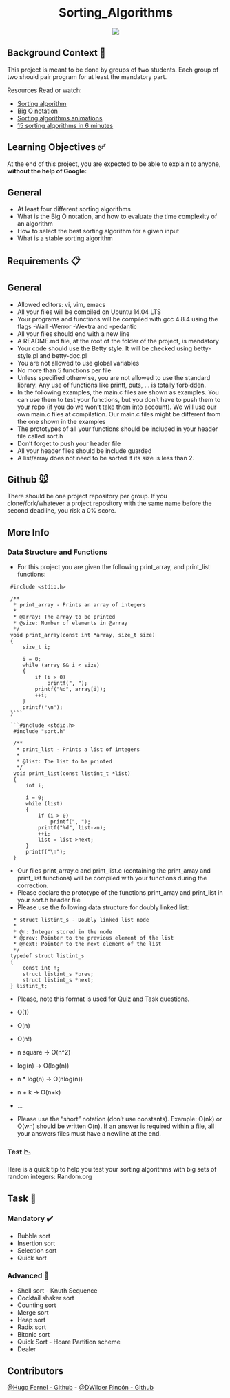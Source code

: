 <h1 align="center">Sorting_Algorithms</h1>
<p align="center"> <img src = "https://media1.giphy.com/media/QaPkV29BJh3gI/giphy.gif?cid=ecf05e47b3808a1c88b8fafe20fef1e58d98f40b33ac56f0&rid=giphy.gif" /></p>


## Background Context :floppy_disk:

This project is meant to be done by groups of two students. Each group of two should pair program for at least the 
mandatory part.

Resources
Read or watch:

- [Sorting algorithm](https://en.wikipedia.org/wiki/Sorting_algorithm)
- [Big O notation](https://stackoverflow.com/questions/487258/what-is-a-plain-english-explanation-of-big-o-notation)
- [Sorting algorithms animations](https://www.toptal.com/developers/sorting-algorithms)
- [15 sorting algorithms in 6 minutes](https://www.youtube.com/watch?v=kPRA0W1kECg)

## Learning Objectives :white_check_mark:
At the end of this project, you are expected to be able to explain to anyone, **without the help of Google:**

## General
- At least four different sorting algorithms
- What is the Big O notation, and how to evaluate the time complexity of an algorithm
- How to select the best sorting algorithm for a given input
- What is a stable sorting algorithm


## Requirements :clipboard:
## General
- Allowed editors: vi, vim, emacs
- All your files will be compiled on Ubuntu 14.04 LTS
- Your programs and functions will be compiled with gcc 4.8.4 using the flags -Wall -Werror -Wextra and -pedantic
- All your files should end with a new line
- A README.md file, at the root of the folder of the project, is mandatory
- Your code should use the Betty style. It will be checked using betty-style.pl and betty-doc.pl
- You are not allowed to use global variables
- No more than 5 functions per file
- Unless specified otherwise, you are not allowed to use the standard library. Any use of functions like printf, puts,
  … is totally forbidden.
- In the following examples, the main.c files are shown as examples. You can use them to test your functions, but you
  don’t have to push them to your repo (if you do we won’t take them into account). We will use our own main.c files at
  compilation. Our main.c files might be different from the one shown in the examples
- The prototypes of all your functions should be included in your header file called sort.h
- Don’t forget to push your header file
- All your header files should be include guarded
- A list/array does not need to be sorted if its size is less than 2.


## Github :mouse:
There should be one project repository per group. If you clone/fork/whatever a project repository with the same name
before the second deadline, you risk a 0% score.

## More Info
### Data Structure and Functions
- For this project you are given the following print_array, and print_list functions:

```#include <stdlib.h>
 #include <stdio.h>
 
 /**
  * print_array - Prints an array of integers
  *
  * @array: The array to be printed
  * @size: Number of elements in @array
  */
 void print_array(const int *array, size_t size)
 {
     size_t i;
 
     i = 0;
     while (array && i < size)
     {
         if (i > 0)
             printf(", ");
         printf("%d", array[i]);
         ++i;
     }
     printf("\n");
 }```
 
 ```#include <stdio.h>
  #include "sort.h"
  
  /**
   * print_list - Prints a list of integers
   *
   * @list: The list to be printed
   */
  void print_list(const listint_t *list)
  {
      int i;
  
      i = 0;
      while (list)
      {
          if (i > 0)
              printf(", ");
          printf("%d", list->n);
          ++i;
          list = list->next;
      }
      printf("\n");
  }
 ```
 
- Our files print_array.c and print_list.c (containing the print_array and print_list functions) will be compiled
  with your functions during the correction.
- Please declare the prototype of the functions print_array and print_list in your sort.h header file
- Please use the following data structure for doubly linked list:

```/**
  * struct listint_s - Doubly linked list node
  *
  * @n: Integer stored in the node
  * @prev: Pointer to the previous element of the list
  * @next: Pointer to the next element of the list
  */
 typedef struct listint_s
 {
     const int n;
     struct listint_s *prev;
     struct listint_s *next;
 } listint_t;
 ```
 
- Please, note this format is used for Quiz and Task questions.
 
- O(1)
- O(n)
- O(n!)
- n square -> O(n^2)
- log(n) -> O(log(n))
- n * log(n) -> O(nlog(n))
- n + k -> O(n+k)
- …
 
 - Please use the “short” notation (don’t use constants). Example: O(nk) or O(wn) should be written O(n). If an answer
   is required within a file, all your answers files must have a newline at the end.

### Test :chart_with_downwards_trend: 

Here is a quick tip to help you test your sorting algorithms with big sets of random integers: Random.org


## Task :notebook:

### Mandatory :heavy_check_mark:
- Bubble sort
- Insertion sort
- Selection sort
- Quick sort

### Advanced :red_circle:
- Shell sort - Knuth Sequence
- Cocktail shaker sort
- Counting sort
- Merge sort
- Heap sort
- Radix sort
- Bitonic sort
- Quick Sort - Hoare Partition scheme
- Dealer

## Contributors  
[@Hugo Fernel - Github](https://github.com/hfsantiago) - [@DWilder Rincón - Github](https://github.com/wildcox80)
